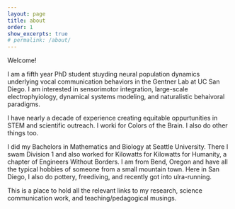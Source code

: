 ```yaml
---
layout: page
title: about
order: 1
show_excerpts: true
# permalink: /about/
---
```


Welcome! 

I am a fifth year PhD student stuyding neural population dynamics underlying vocal communication behaviors in the Gentner Lab at UC San Diego. I am interested in sensorimotor integration, large-scale electrophyiology, dynamical systems modeling, and naturalistic behaivoral paradigms. 

 I have nearly a decade of experience creating equitable oppurtunities in STEM and scientific outreach. I worki for Colors of the Brain. I also do other things too. 

I did my Bachelors in Mathematics and Biology at Seattle University. There I swam Division 1 and also worked for Kilowatts for Kilowatts for Humanity, a chapter of Engineers Without Borders. I am from Bend, Oregon and have all the typical hobbies of someone from a small mountain town. Here in San Diego, I also do pottery, freediving, and recently got into ulra-running. 

This is a place to hold all the relevant links to my research, science communication work, and teaching/pedagogical musings. 